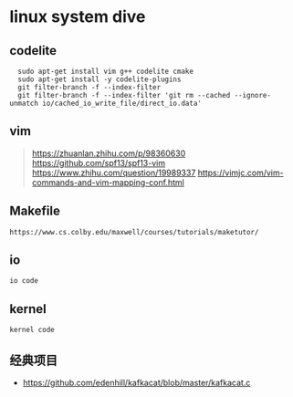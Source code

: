 # linux system dive 

## codelite 
```
  sudo apt-get install vim g++ codelite cmake
  sudo apt-get install -y codelite-plugins
  git filter-branch -f --index-filter 
  git filter-branch -f --index-filter 'git rm --cached --ignore-unmatch io/cached_io_write_file/direct_io.data'
```

## vim 
>https://zhuanlan.zhihu.com/p/98360630
>https://github.com/spf13/spf13-vim
>https://www.zhihu.com/question/19989337
>https://vimjc.com/vim-commands-and-vim-mapping-conf.html

## Makefile

```
https://www.cs.colby.edu/maxwell/courses/tutorials/maketutor/
```

## io

```
io code
```

## kernel

```
kernel code
```

## 经典项目
- https://github.com/edenhill/kafkacat/blob/master/kafkacat.c
